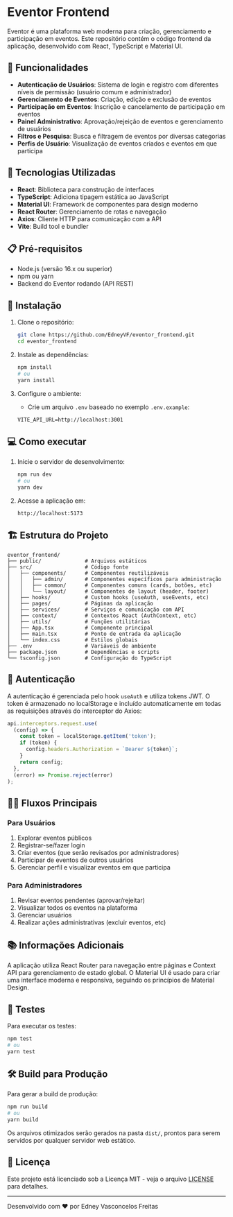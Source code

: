 # Eventor Frontend

Eventor é uma plataforma web moderna para criação, gerenciamento e participação em eventos. Este repositório contém o código frontend da aplicação, desenvolvido com React, TypeScript e Material UI.

## 🚀 Funcionalidades

- **Autenticação de Usuários**: Sistema de login e registro com diferentes níveis de permissão (usuário comum e administrador)
- **Gerenciamento de Eventos**: Criação, edição e exclusão de eventos
- **Participação em Eventos**: Inscrição e cancelamento de participação em eventos
- **Painel Administrativo**: Aprovação/rejeição de eventos e gerenciamento de usuários
- **Filtros e Pesquisa**: Busca e filtragem de eventos por diversas categorias
- **Perfis de Usuário**: Visualização de eventos criados e eventos em que participa

## 🧰 Tecnologias Utilizadas

- **React**: Biblioteca para construção de interfaces
- **TypeScript**: Adiciona tipagem estática ao JavaScript
- **Material UI**: Framework de componentes para design moderno
- **React Router**: Gerenciamento de rotas e navegação
- **Axios**: Cliente HTTP para comunicação com a API
- **Vite**: Build tool e bundler

## 📋 Pré-requisitos

- Node.js (versão 16.x ou superior)
- npm ou yarn
- Backend do Eventor rodando (API REST)

## 🔧 Instalação

1. Clone o repositório:
   ```bash
   git clone https://github.com/EdneyVF/eventor_frontend.git
   cd eventor_frontend
   ```

2. Instale as dependências:
   ```bash
   npm install
   # ou
   yarn install
   ```

3. Configure o ambiente:
   - Crie um arquivo `.env` baseado no exemplo `.env.example`:
   ```
   VITE_API_URL=http://localhost:3001
   ```

## 💻 Como executar

1. Inicie o servidor de desenvolvimento:
   ```bash
   npm run dev
   # ou
   yarn dev
   ```

2. Acesse a aplicação em:
   ```
   http://localhost:5173
   ```

## 🏗️ Estrutura do Projeto

```
eventor_frontend/
├── public/              # Arquivos estáticos
├── src/                 # Código fonte
│   ├── components/      # Componentes reutilizáveis
│   │   ├── admin/       # Componentes específicos para administração
│   │   ├── common/      # Componentes comuns (cards, botões, etc)
│   │   └── layout/      # Componentes de layout (header, footer)
│   ├── hooks/           # Custom hooks (useAuth, useEvents, etc)
│   ├── pages/           # Páginas da aplicação
│   ├── services/        # Serviços e comunicação com API
│   ├── context/         # Contextos React (AuthContext, etc)
│   ├── utils/           # Funções utilitárias
│   ├── App.tsx          # Componente principal
│   ├── main.tsx         # Ponto de entrada da aplicação
│   └── index.css        # Estilos globais
├── .env                 # Variáveis de ambiente
├── package.json         # Dependências e scripts
└── tsconfig.json        # Configuração do TypeScript
```

## 🔐 Autenticação

A autenticação é gerenciada pelo hook `useAuth` e utiliza tokens JWT. O token é armazenado no localStorage e incluído automaticamente em todas as requisições através do interceptor do Axios:

```typescript
api.interceptors.request.use(
  (config) => {
    const token = localStorage.getItem('token');
    if (token) {
      config.headers.Authorization = `Bearer ${token}`;
    }
    return config;
  },
  (error) => Promise.reject(error)
);
```

## 👩‍💻 Fluxos Principais

### Para Usuários
1. Explorar eventos públicos
2. Registrar-se/fazer login
3. Criar eventos (que serão revisados por administradores)
4. Participar de eventos de outros usuários
5. Gerenciar perfil e visualizar eventos em que participa

### Para Administradores
1. Revisar eventos pendentes (aprovar/rejeitar)
2. Visualizar todos os eventos na plataforma
3. Gerenciar usuários
4. Realizar ações administrativas (excluir eventos, etc)

## 📚 Informações Adicionais

A aplicação utiliza React Router para navegação entre páginas e Context API para gerenciamento de estado global. O Material UI é usado para criar uma interface moderna e responsiva, seguindo os princípios de Material Design.

## 🧪 Testes

Para executar os testes:
```bash
npm test
# ou
yarn test
```

## 🛠️ Build para Produção

Para gerar a build de produção:
```bash
npm run build
# ou
yarn build
```

Os arquivos otimizados serão gerados na pasta `dist/`, prontos para serem servidos por qualquer servidor web estático.

## 📄 Licença

Este projeto está licenciado sob a Licença MIT - veja o arquivo [LICENSE](LICENSE.txt) para detalhes.

---

Desenvolvido com ❤️ por Edney Vasconcelos Freitas